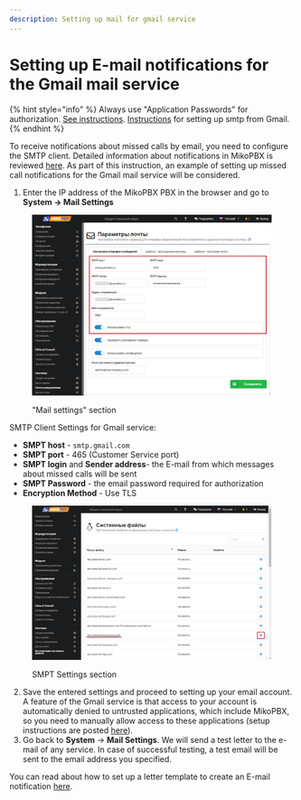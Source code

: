 ```yaml
---
description: Setting up mail for gmail service
---
```


# Setting up E-mail notifications for the Gmail mail service

{% hint style="info" %}
Always use "Application Passwords" for authorization. [See instructions](https://support.google.com/accounts/answer/6010255). [Instructions](https://support.google.com/a/answer/9003945?hl=en) for setting up smtp from Gmail.
{% endhint %}

To receive notifications about missed calls by email, you need to configure the SMTP client. Detailed information about notifications in MikoPBX is reviewed [here](./). As part of this instruction, an example of setting up missed call notifications for the Gmail mail service will be considered.

1. Enter the IP address of the MikoPBX PBX in the browser and go to **System → Mail Settings**

<figure><img src="../../../.gitbook/assets/1 (12).png" alt=""><figcaption><p>"Mail settings" section</p></figcaption></figure>

SMTP Client Settings for Gmail service:

* **SMPT host** - `smtp.gmail.com`
* **SMPT port** - 465 (Customer Service port)
* **SMPT login** and **Sender address**- the E-mail from which messages about missed calls will be sent
* **SMPT Password** - the email password required for authorization
* **Encryption Method** - Use TLS

<figure><img src="../../../.gitbook/assets/2 (3).png" alt=""><figcaption><p>SMPT Settings section</p></figcaption></figure>

2. Save the entered settings and proceed to setting up your email account. A feature of the Gmail service is that access to your account is automatically denied to untrusted applications, which include MikoPBX, so you need to manually allow access to these applications (setup instructions are posted [here](https://support.google.com/accounts/answer/6010255)).
3. Go back to **System** → **Mail Settings**. We will send a test letter to the e-mail of any service. In case of successful testing, a test email will be sent to the email address you specified.

You can read about how to set up a letter template to create an E-mail notification [here](./).
